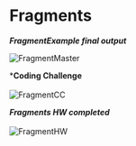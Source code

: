 # Fragments

***FragmentExample final output***

![FragmentMaster](https://user-images.githubusercontent.com/47735067/111631516-90d05900-881b-11eb-8c59-612dda8dcfb0.gif)


***Coding Challenge**
<br>
<br>
![FragmentCC](https://user-images.githubusercontent.com/47735067/111633026-2ddfc180-881d-11eb-882b-c6de4616a94c.gif)


***Fragments HW completed***
<br>
<br>
![FragmentHW](https://user-images.githubusercontent.com/47735067/111633752-f0c7ff00-881d-11eb-9bea-7754f8a1ca2b.gif)
